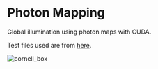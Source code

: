 # Photon Mapping

  Global illumination using photon maps with CUDA.
  
  Test files used are from [here](https://benedikt-bitterli.me/resources/).

![cornell_box](https://github.com/emoy-kim/PhotonMapping/assets/17864157/3ce820be-deec-45d3-8675-ad54fd828624)

